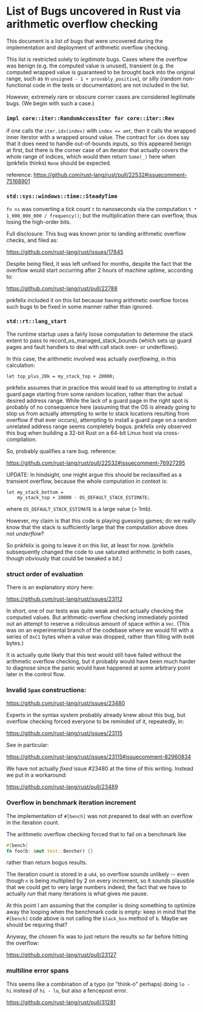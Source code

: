 List of Bugs uncovered in Rust via arithmetic overflow checking
===============================================================

This document is a list of bugs that were uncovered during the
implementation and deployment of arithmetic overflow checking.

This list is restricted solely to *legitimate* bugs. Cases
where the overflow was benign (e.g. the computed value is
unused), transient (e.g. the computed wrapped value is
guaranteed to be brought back into the original range, such as
in `unsigned - 1 + provably_positive`), or silly (random
non-functional code in the tests or documentation) are not
included in the list.

However, extremely rare or obscure corner cases are considered
legitimate bugs. (We begin with such a case.)

### `impl core::iter::RandomAccessIter for core::iter::Rev`

if one calls the `iter.idx(index)` with `index <= amt`,
then it calls the wrapped inner iterstor with a wrapped
around value. The contract for `idx` does say that it
does need to handle out-of-bounds inputs, so this
appeared benign at first, but there is the corner case
of an iterator that actually covers the whole range
of indices, which would then return `Some(_)` here when
(pnkfelix thinks) `None` should be expected.

reference:
https://github.com/rust-lang/rust/pull/22532#issuecomment-75168901

### `std::sys::windows::time::SteadyTime`

`fn ns` was converting a tick count `t` to nanoseconds
via the computation `t * 1_000_000_000 / frequency()`;
but the multiplication there can overflow, thus losing
the high-order bits.

Full disclosure: This bug was known prior to landing
arithmetic overflow checks, and filed as:

https://github.com/rust-lang/rust/issues/17845

Despite being filed, it was left unfixed for months,
despite the fact that the overflow would start
occurring after 2 hours of machine uptime, according to:

https://github.com/rust-lang/rust/pull/22788

pnkfelix included it on this list because having arithmetic
overflow forces such bugs to be fixed in some manner
rather than ignored.

### `std::rt::lang_start`

The runtime startup uses a fairly loose computation to
determine the stack extent to pass to
record_os_managed_stack_bounds (which sets up guard
pages and fault handlers to deal with call stack over-
or underflows).

In this case, the arithmetic involved was actually
*overflowing*, in this calculation:

```
let top_plus_20k = my_stack_top + 20000;
```

pnkfelix assumes that in practice this would lead to us
attempting to install a guard page starting from some
random location, rather than the actual desired
address range. While the lack of a guard page in the
right spot is probably of no consequence here (assuming
that the OS is already going to stop us from actually
attempting to write to stack locations resulting from
overflow if that ever occurs), attempting to install a
guard page on a random unrelated address range seems
completely bogus.
pnkfelix only observed this bug when building a 32-bit
Rust on a 64-bit Linux host via cross-compilation.

So, probably qualifies a rare bug.
reference:

https://github.com/rust-lang/rust/pull/22532#issuecomment-76927295

UPDATE: In hindsight, one might argue this should be
reclassified as a transient overflow, because the whole 
computation in context is:

```
let my_stack_bottom =
    my_stack_top + 20000 - OS_DEFAULT_STACK_ESTIMATE;
```

where `OS_DEFAULT_STACK_ESTIMATE` is a large value
(> 1mb).

However, my claim is that this code is playing guessing
games; do we really know that the stack is sufficiently
large that the computation above does not *underflow*?

So pnkfelix is going to leave it on this list, at least
for now. (pnkfelix subsequently changed the code to use
saturated arithmetic in both cases, though obviously
that could be tweaked a bit.)

### struct order of evaluation

There is an explanatory story here:

https://github.com/rust-lang/rust/issues/23112

In short, one of our tests was quite weak and not
actually checking the computed values. But
arithmetic-overflow checking immediately pointed
out an attempt to reserve a ridiculous amount
of space within a `Vec`. (This was on an experimental
branch of the codebase where we would fill with
a series of `0xC1` bytes when a value was dropped, rather
than filling with `0x00` bytes.)

It is actually quite likely that this test would still
have failed without the arithmetic overflow checking,
but it probably would have been much harder to diagnose
since the panic would have happened at some arbitrary
point later in the control flow.

### Invalid `Span` constructions:

https://github.com/rust-lang/rust/issues/23480

Experts in the syntax system probably already knew
about this bug, but overflow checking forced everyone
to be reminded of it, repeatedly, in:

https://github.com/rust-lang/rust/issues/23115

See in particular:

https://github.com/rust-lang/rust/issues/23115#issuecomment-82960834

We have not actually *fixed* issue #23480 at the time of
this writing. Instead we put in a workaround:

https://github.com/rust-lang/rust/pull/23489

### Overflow in benchmark iteration increment

The implementation of `#[bench]` was not prepared to deal
with an overflow in the iteration count.

The arithmetic overflow checking forced that to fail on a
benchmark like

```rust
#[bench]
fn foo(b: &mut test::Bencher) {}
```

rather than return bogus results.

The iteration count is stored in a `u64`, so overflow sounds
unlikely -- even though `n` is being multiplied by 2 on every
increment, so it sounds plausible that we could get to very large
numbers indeed, the fact that we have to actually *run* that many
iterations is what gives me pause.

At this point I am assuming that the compiler is doing something
to optimize away the looping when the benchmark code is empty:
keep in mind that the `#[bench]` code above is not calling the
`black_box` method of `b`.  Maybe we should be requring that?

Anyway, the chosen fix was to just return the results so far before
hitting the overflow:

https://github.com/rust-lang/rust/pull/23127

### multiline error spans

This seems like a combination of a typo (or "think-o" perhaps)
doing `lo - hi` instead of `hi - lo`, but also a fencepost error.

https://github.com/rust-lang/rust/pull/31281
